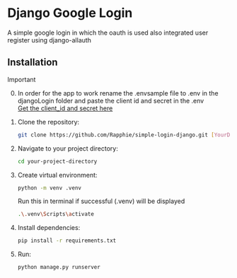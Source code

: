 # Django Google Login

A simple google login in which the oauth is used also integrated user register using django-allauth

## Installation

> [!IMPORTANT]  
>0. In order for the app to work rename the .envsample file to .env in the djangoLogin folder and paste the client id and secret in the .env<br>
>   [Get the client_id and secret here](https://docs.google.com/document/d/1XSqki1WFGAtaZ2xlj9rUcTjeOYjuQVKwKkG6EwGUKoI/edit?usp=sharing) <br>

1. Clone the repository:
   ```bash
   git clone https://github.com/Rapphie/simple-login-django.git [YourDirectoryName]
   ```
2. Navigate to your project directory:
   ```bash
   cd your-project-directory
   ```
3. Create virtual environment:
   ```bash
   python -m venv .venv
   ```
   Run this in terminal if successful (.venv) will be displayed
   ```bash
   .\.venv\Scripts\activate
   ```
4. Install dependencies:
   ```bash
   pip install -r requirements.txt
   ```
5. Run:
   ```bash
   python manage.py runserver
   ```
